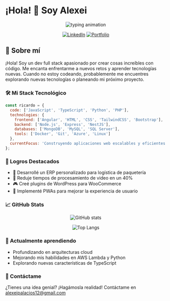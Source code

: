 # ¡Hola! 👋 Soy Alexei

<div align="center">
  
  ![typing animation](https://readme-typing-svg.herokuapp.com?font=Fira+Code&pause=1000&color=2196F3&center=true&vCenter=true&width=435&lines=Full+Stack+Developer;JavaScript+Enthusiast;Always+learning+new+things)

  [![LinkedIn](https://img.shields.io/badge/LinkedIn-0077B5?style=for-the-badge&logo=linkedin&logoColor=white)](https://www.linkedin.com/in/tu-perfil)
  [![Portfolio](https://img.shields.io/badge/Portfolio-255E63?style=for-the-badge&logo=About.me&logoColor=white)](https://pracofi-remodel.vercel.app)
</div>

## 🚀 Sobre mí

¡Hola! Soy un dev full stack apasionado por crear cosas increíbles con código. Me encanta enfrentarme a nuevos retos y aprender tecnologías nuevas. Cuando no estoy codeando, probablemente me encuentres explorando nuevas tecnologías o planeando mi próximo proyecto.

### 🛠️ Mi Stack Tecnológico

```javascript
const ricardo = {
  code: ['JavaScript', 'TypeScript', 'Python', 'PHP'],
  technologies: {
    frontend: ['Angular', 'HTML', 'CSS', 'TailwindCSS', 'Bootstrap'],
    backend: ['Node.js', 'Express', 'NestJS'],
    databases: ['MongoDB', 'MySQL', 'SQL Server'],
    tools: ['Docker', 'Git', 'Azure', 'Linux']
  },
  currentFocus: 'Construyendo aplicaciones web escalables y eficientes',
};
```

### 🎯 Logros Destacados

- 🚀 Desarrollé un ERP personalizado para logística de paquetería
- 💪 Reduje tiempos de procesamiento de video en un 40%
- 🎮 Creé plugins de WordPress para WooCommerce
- 📱 Implementé PWAs para mejorar la experiencia de usuario

### 📈 GitHub Stats

<div align="center">
  
  ![GitHub stats](https://github-readme-stats.vercel.app/api?username=xAlexei52&show_icons=true&theme=radical)
  
  ![Top Langs](https://github-readme-stats.vercel.app/api/top-langs/?username=TU-xAlexei52&layout=compact&theme=radical)
</div>

### 🌱 Actualmente aprendiendo

- Profundizando en arquitecturas cloud
- Mejorando mis habilidades en AWS Lambda y Python
- Explorando nuevas características de TypeScript

### 💬 Contáctame

¿Tienes una idea genial? ¡Hagámosla realidad! Contáctame en alexeipalacios12@gmail.com

